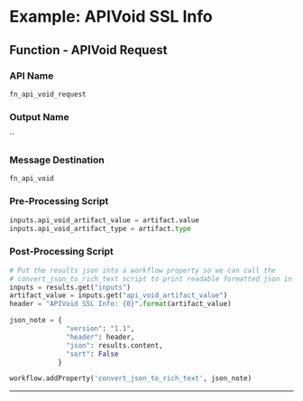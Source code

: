 <!--
    DO NOT MANUALLY EDIT THIS FILE
    THIS FILE IS AUTOMATICALLY GENERATED WITH resilient-sdk codegen
    Generated with resilient-sdk v51.0.5.0.1475
-->

# Example: APIVoid SSL Info

## Function - APIVoid Request

### API Name
`fn_api_void_request`

### Output Name
``

### Message Destination
`fn_api_void`

### Pre-Processing Script
```python
inputs.api_void_artifact_value = artifact.value
inputs.api_void_artifact_type = artifact.type
```

### Post-Processing Script
```python
# Put the results json into a workflow property so we can call the 
# convert_json_to_rich_text script to print readable formatted json in an incident note.
inputs = results.get("inputs")
artifact_value = inputs.get("api_void_artifact_value")
header = "APIVoid SSL Info: {0}".format(artifact_value)

json_note = {
              "version": "1.1",
              "header": header, 
              "json": results.content,
              "sort": False
            }

workflow.addProperty('convert_json_to_rich_text', json_note)

```

---

